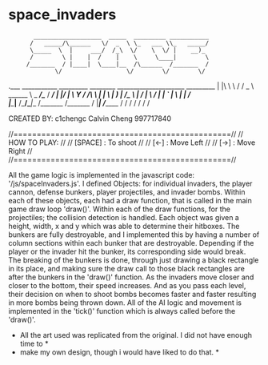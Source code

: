 space_invaders
==============

           ___________________  _____  _________ ___________            
          /   _____/\______   \/  _  \ \_   ___ \\_   _____/            
          \_____  \  |     ___/  /_\  \/    \  \/ |    __)_             
          /        \ |    |  /    |    \     \____|        \            
         /_______  / |____|  \____|__  /\______  /_______  /            
                 \/                  \/        \/        \/             
.___ ___________   _________  ________  _____________________  _________
|   |\      \   \ /   /  _  \ \______ \ \_   _____/\______   \/   _____/
|   |/   |   \   Y   /  /_\  \ |    |  \ |    __)_  |       _/\_____  \ 
|   /    |    \     /    |    \|    `   \|        \ |    |   \/        \
|___\____|__  /\___/\____|__  /_______  /_______  / |____|_  /_______  /
            \/              \/        \/        \/         \/        \/ 

CREATED BY: c1chengc
			Calvin Cheng
			997717840


//===============================================//
// HOW TO PLAY:                                  //
// [SPACE] : To shoot 							 //
// [<-]    : Move Left							 //
// [->]    : Move Right							 //
//===============================================// 

All the game logic is implemented in the javascript code: '/js/spaceInvaders.js'. 
I defined Objects: for individual invaders, the player cannon, defense bunkers, 
player projectiles, and invader bombs. Within each of these objects, each had a
draw function, that is called in the main game draw loop 'draw()'. Within each of 
the draw functions, for the projectiles; the collision detection is handled. Each
object was given a height, width, x and y which was able to determine their hitboxes.
	The bunkers are fully destroyable, and I implemented this by having a number of 
column sections within each bunker that are destroyable. Depending if the player 
or the invader hit the bunker, its corresponding side would break. The breaking of 
the bunkers is done, through just drawing a black rectangle in its place, and making 
sure the draw call to those black rectangles are after the bunkers in the 'draw()' 
function. 
	As the invaders move closer and closer to the bottom, their speed increases. And 
as you pass each level, their decision on when to shoot bombs becomes faster and 
faster resulting in more bombs being thrown down. All of the AI logic and movement is 
implemented in the 'tick()' function which is always called before the 'draw()'. 
	
* All the art used was replicated from the original. I did not have enough time to  *
* make my own design, though i would have liked to do that. 						*
	